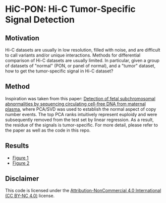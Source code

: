 # HiC-PON: Hi-C Tumor-Specific Signal Detection

## Motivation
Hi-C datasets are usually in low resolution, filled with noise, and are difficult to call variants and/or unique interactions. Methods for differential comparison of Hi-C datasets are usually limited. In particular, given a group of datasets of "normal" (PON, or panel of normal), and a "tumor" dataset, how to get the tumor-specific signal in Hi-C dataset?

## Method
Inspiration was taken from this paper: [Detection of fetal subchromosomal abnormalities by sequencing circulating cell-free DNA from maternal plasma](https://pubmed.ncbi.nlm.nih.gov/25710461/), where PCA/SVD was used to establish the normal aspect of copy number events. The top PCA ranks intuitively represent euploidy and were subsequently removed from the test set by linear regression. As a result, the residue of the signals is tumor-specific. For more detail, please refer to the paper as well as the code in this repo.

## Results
- [Figure 1](./fig/fig1.png)
- [Figure 2](./fig/fig2.png)

## Disclaimer
This code is licensed under the [Attribution-NonCommercial 4.0 International (CC BY-NC 4.0)](https://creativecommons.org/licenses/by-nc/4.0/) license. 
